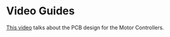 # Video Guides

[This video](https://youtu.be/suo1PoJ09U0) talks about the PCB design for the Motor Controllers.

